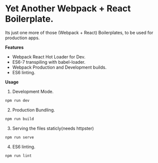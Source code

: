 # Yet Another Webpack + React Boilerplate.

Its just one more of those (Webpack + React) Boilerplates, to be used for production apps.

__Features__
- Webpack React Hot Loader for Dev.
- ES6-7 transpiling with babel-loader.
- Webpack Production and Development builds.
- ES6 linting.


__Usage__
1. Development Mode.

```bash
npm run dev
```

2. Production Bundling.

```bash
npm run build
```

3. Serving the files staticly(needs httpster)

```bash
npm run serve
```

4. ES6 linting.

```bash
npm run lint
```
